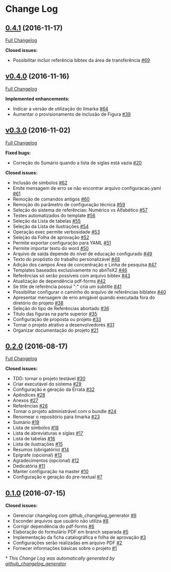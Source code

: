 # Change Log

## [0.4.1](https://github.com/abntex/limarka/tree/0.4.1) (2016-11-17)
[Full Changelog](https://github.com/abntex/limarka/compare/v0.4.0...0.4.1)

**Closed issues:**

- Possibilitar incluir referência bibtex da área de transferência [\#69](https://github.com/abntex/limarka/issues/69)

## [v0.4.0](https://github.com/abntex/limarka/tree/v0.4.0) (2016-11-16)
[Full Changelog](https://github.com/abntex/limarka/compare/v0.3.0...v0.4.0)

**Implemented enhancements:**

- Indicar a versão de utilização do limarka [\#64](https://github.com/abntex/limarka/issues/64)
- Aumentar o provisionamento de inclusão de Figura [\#39](https://github.com/abntex/limarka/issues/39)

## [v0.3.0](https://github.com/abntex/limarka/tree/v0.3.0) (2016-11-02)
[Full Changelog](https://github.com/abntex/limarka/compare/0.2.0...v0.3.0)

**Fixed bugs:**

- Correção do Sumário quando a lista de siglas está vazia [\#20](https://github.com/abntex/limarka/issues/20)

**Closed issues:**

- Inclusão de simbolos [\#62](https://github.com/abntex/limarka/issues/62)
- Emite mensagem de erro se não encontrar arquivo configuracao.yaml [\#61](https://github.com/abntex/limarka/issues/61)
- Remoção de comandos antigos [\#60](https://github.com/abntex/limarka/issues/60)
- Remoção do parâmetro de configuração técnica [\#59](https://github.com/abntex/limarka/issues/59)
- Seleção do sistema de referências: Numérico vs Alfabético [\#57](https://github.com/abntex/limarka/issues/57)
- Testes automatizados do template [\#56](https://github.com/abntex/limarka/issues/56)
- Seleção da Lista de tabelas [\#55](https://github.com/abntex/limarka/issues/55)
- Seleção da Lista de ilustrações [\#54](https://github.com/abntex/limarka/issues/54)
- Operação exec permite verbosidade [\#53](https://github.com/abntex/limarka/issues/53)
- Seleção da Folha de aprovação [\#52](https://github.com/abntex/limarka/issues/52)
- Permite exportar configuração para YAML [\#51](https://github.com/abntex/limarka/issues/51)
- Permite importar texto do word [\#50](https://github.com/abntex/limarka/issues/50)
- Arquivo de saída depende do nível de educação configurado [\#49](https://github.com/abntex/limarka/issues/49)
- Texto do propóstio do trabalho personalizável [\#48](https://github.com/abntex/limarka/issues/48)
- Adição dos campos Área de concentração e Linha de pesquisa [\#47](https://github.com/abntex/limarka/issues/47)
- Templates baseados exclusivamente no abnTeX2 [\#46](https://github.com/abntex/limarka/issues/46)
- Referências só serão possíveis com arquivo bibtex [\#43](https://github.com/abntex/limarka/issues/43)
- Atualização de dependência pdf-forms [\#42](https://github.com/abntex/limarka/issues/42)
- Se title de referência possui ":" cria um subtitle [\#41](https://github.com/abntex/limarka/issues/41)
- Possibilitar configurar o caminho do arquivo de referências biblatex [\#40](https://github.com/abntex/limarka/issues/40)
- Apresentar mensagem de erro amigável quando executada fora do diretório do projeto [\#38](https://github.com/abntex/limarka/issues/38)
- Seleção do tipo de Referências abortado [\#36](https://github.com/abntex/limarka/issues/36)
- Título das figuras na parte superior [\#35](https://github.com/abntex/limarka/issues/35)
- Configuração de proposta ou projeto [\#33](https://github.com/abntex/limarka/issues/33)
- Tornar o projeto atrativo a desenvolvedores [\#31](https://github.com/abntex/limarka/issues/31)
- Organizar documentação do projeto [\#21](https://github.com/abntex/limarka/issues/21)

## [0.2.0](https://github.com/abntex/limarka/tree/0.2.0) (2016-08-17)
[Full Changelog](https://github.com/abntex/limarka/compare/0.1.0...0.2.0)

**Closed issues:**

- TDD: tornar o projeto testável [\#30](https://github.com/abntex/limarka/issues/30)
- Criar executável do sistema [\#29](https://github.com/abntex/limarka/issues/29)
- Configuração e geração da Errata [\#32](https://github.com/abntex/limarka/issues/32)
- Apêndices [\#28](https://github.com/abntex/limarka/issues/28)
- Anexos [\#27](https://github.com/abntex/limarka/issues/27)
- Referências [\#26](https://github.com/abntex/limarka/issues/26)
- Tornar o projeto administrável com o bundle [\#24](https://github.com/abntex/limarka/issues/24)
- Renomear o repositório para limarka [\#23](https://github.com/abntex/limarka/issues/23)
- Sumário [\#19](https://github.com/abntex/limarka/issues/19)
- Lista de símbolos [\#18](https://github.com/abntex/limarka/issues/18)
- Lista de abreviaturas e siglas [\#17](https://github.com/abntex/limarka/issues/17)
- Lista de tabelas [\#16](https://github.com/abntex/limarka/issues/16)
- Lista de ilustrações [\#15](https://github.com/abntex/limarka/issues/15)
- Resumos \(obrigatório\) [\#14](https://github.com/abntex/limarka/issues/14)
- Epígrafe \(opcional\) [\#13](https://github.com/abntex/limarka/issues/13)
- Agradecimentos \(opcional\) [\#12](https://github.com/abntex/limarka/issues/12)
- Dedicatória [\#11](https://github.com/abntex/limarka/issues/11)
- Manter configuração na master [\#10](https://github.com/abntex/limarka/issues/10)
- Configuração e geração do pre-textual [\#7](https://github.com/abntex/limarka/issues/7)

## [0.1.0](https://github.com/abntex/limarka/tree/0.1.0) (2016-07-15)
**Closed issues:**

- Gerenciar changelog com github\_changelog\_generator [\#9](https://github.com/abntex/limarka/issues/9)
- Esconder arquivos que usuário não utiliza [\#8](https://github.com/abntex/limarka/issues/8)
- Corrigir dependência do pdf-forms [\#6](https://github.com/abntex/limarka/issues/6)
- Elaboração do formulário PDF em branch separada [\#5](https://github.com/abntex/limarka/issues/5)
- Implementação da ficha catalográfica e folha de aprovação [\#3](https://github.com/abntex/limarka/issues/3)
- Configurações serão realizadas em arquivo PDF [\#2](https://github.com/abntex/limarka/issues/2)
- Fornecer informações básicas sobre o projeto [\#1](https://github.com/abntex/limarka/issues/1)



\* *This Change Log was automatically generated by [github_changelog_generator](https://github.com/skywinder/Github-Changelog-Generator)*